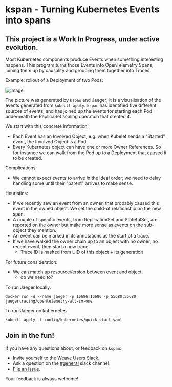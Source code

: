 # kspan - Turning Kubernetes Events into spans

## This project is a Work In Progress, under active evolution.

Most Kubernetes components produce Events when something interesting happens.
This program turns those Events into OpenTelemetry Spans, joining them up
by causality and grouping them together into Traces.

Example: rollout of a Deployment of two Pods:

![image](example-2pod.png)

The picture was generated by `kspan` and Jaeger; it is a visualisation of the
events generated from `kubectl apply`. `kspan` has identified five different
sources of events, and has joined up the events for starting each Pod underneath
the ReplicaSet scaling operation that created it.

We start with this concrete information:
 * Each Event has an Involved Object, e.g. when Kubelet sends a "Started" event,
   the Involved Object is a Pod.
 * Every Kubernetes object can have one or more Owner References. So for instance
   we can walk from the Pod up to a Deployment that caused it to be created.

Complications:
 * We cannot expect events to arrive in the ideal order; we need to delay handling some until their "parent" arrives to make sense.

Heuristics:
 * If we recently saw an event from an owner, that probably caused this event
   in the owned object. We set the child-of relationship on the new span.
 * A couple of specific events, from ReplicationSet and StatefulSet, are reported on
   the owner but make more sense as events on the sub-object they mention.
 * An event can be marked in its annotations as the start of a trace.
 * If we have walked the owner chain up to an object with no owner, no recent event,
   then start a new trace.
   *  Trace ID is hashed from UID of this object + its generation

For future consideration:
 * We can match up resourceVersion between event and object.
   * do we need to?

To run Jaeger locally:
```
docker run -d --name jaeger -p 16686:16686 -p 55680:55680 jaegertracing/opentelemetry-all-in-one
```

To run Jaeger on kubernetes
```
kubectl apply -f config/kubernetes/quick-start.yaml
```

## <a name="join"></a>Join in the fun!

If you have any questions about, or feedback on `kspan`:

- Invite yourself to the <a href="https://slack.weave.works/" target="_blank">Weave Users Slack</a>.
- Ask a question on the [#general](https://weave-community.slack.com/messages/general/) slack channel.
- [File an issue](https://github.com/weaveworks-experiments/kspan/issues/new).

Your feedback is always welcome!
